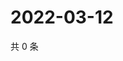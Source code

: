 # 2022-03-12

共 0 条

<!-- BEGIN WEIBO -->
<!-- 最后更新时间 Sat Mar 12 2022 07:15:05 GMT+0800 (China Standard Time) -->

<!-- END WEIBO -->
